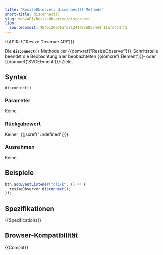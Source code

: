 ```yaml
---
title: "ResizeObserver: disconnect()-Methode"
short-title: disconnect()
slug: Web/API/ResizeObserver/disconnect
l10n:
  sourceCommit: 954612667bafd71241a93e8554e8f11afc474ff3
---
```


{{APIRef("Resize Observer API")}}

Die **`disconnect()`**-Methode der {{domxref("ResizeObserver")}}-Schnittstelle beendet die Beobachtung aller beobachteten {{domxref('Element')}}- oder {{domxref('SVGElement')}}-Ziele.

## Syntax

```js-nolint
disconnect()
```

### Parameter

Keine.

### Rückgabewert

Keiner ({{jsxref("undefined")}}).

### Ausnahmen

Keine.

## Beispiele

```js
btn.addEventListener("click", () => {
  resizeObserver.disconnect();
});
```

## Spezifikationen

{{Specifications}}

## Browser-Kompatibilität

{{Compat}}
